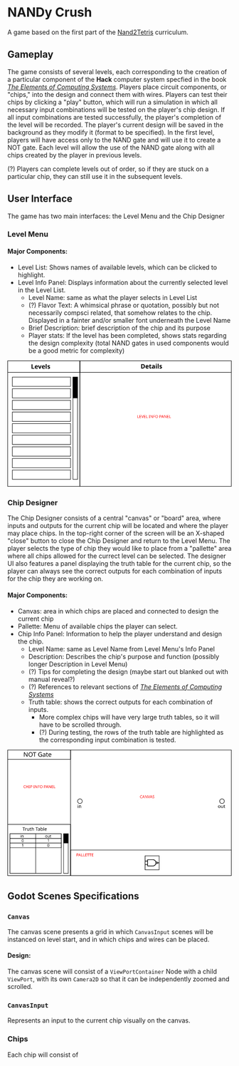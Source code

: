 NANDy Crush
===========

A game based on the first part of the [Nand2Tetris](https://www.nand2tetris.org/) curriculum.

Gameplay
--------

The game consists of several levels, each corresponding to the creation of a particular component of the **Hack** computer system specfied in the book *[The Elements of Computing Systems](https://www.nand2tetris.org/book)*.
Players place circuit components, or "chips," into the design and connect them with wires.
Players can test their chips by clicking a "play" button, which will run a simulation in which all necessary input combinations will be tested on the player's chip design.
If all input combinations are tested successfully, the player's completion of the level will be recorded.
The player's current design will be saved in the background as they modify it (format to be specified).
In the first level, players will have access only to the NAND gate and will use it to create a NOT gate.
Each level will allow the use of the NAND gate along with all chips created by the player in previous levels.

(?) Players can complete levels out of order, so if they are stuck on a particular chip, they can still use it in the subsequent levels.


User Interface
--------------

The game has two main interfaces: the Level Menu and the Chip Designer

### Level Menu

#### Major Components:

* Level List: Shows names of available levels, which can be clicked to highlight.
* Level Info Panel: Displays information about the currently selected level in the Level List.
	- Level Name: same as what the player selects in Level List
	- (?) Flavor Text: A whimsical phrase or quotation, possibly but not necessarily compsci related, that somehow relates to the chip. Displayed in a fainter and/or smaller font underneath the Level Name
	- Brief Description: brief description of the chip and its purpose
	- Player stats: If the level has been completed, shows stats regarding the design complexity (total NAND gates in used components would be a good metric for complexity)

![level menu design](img/level_menu.svg "Level Menu")

### Chip Designer

The Chip Designer consists of a central "canvas" or "board" area, where inputs and outputs for the current chip will be located and where the player may place chips.
In the top-right corner of the screen will be an X-shaped "close" button to close the Chip Designer and return to the Level Menu.
The player selects the type of chip they would like to place from a "pallette" area where all chips allowed for the currect level can be selected.
The designer UI also features a panel displaying the truth table for the current chip, so the player can always see the correct outputs for each combination of inputs for the chip they are working on.

#### Major Components:

* Canvas: area in which chips are placed and connected to design the current chip
* Pallette: Menu of available chips the player can select.
* Chip Info Panel: Information to help the player understand and design the chip.
	- Level Name: same as Level Name from Level Menu's Info Panel
	- Description: Describes the chip's purpose and function (possibly longer Description in Level Menu)
	- (?) Tips for completing the design (maybe start out blanked out with manual reveal?)
	- (?) References to relevant sections of *[The Elements of Computing Systems](https://www.nand2tetris.org/book)*
	- Truth table: shows the correct outputs for each combination of inputs.
		* More complex chips will have very large truth tables, so it will have to be scrolled through.
		* (?) During testing, the rows of the truth table are highlighted as the corresponding input combination is tested.

![chip designer design](img/chip_designer.svg "Chip Designer")


Godot Scenes Specifications
---------------------------

### `Canvas`
The canvas scene presents a grid in which `CanvasInput` scenes will be instanced on level start, and in which chips and wires can be placed.

#### Design:
The canvas scene will consist of a `ViewPortContainer` Node with a child `ViewPort`, with its own `Camera2D` so that it can be independently zoomed and scrolled.

### `CanvasInput`

Represents an input to the current chip visually on the canvas.

### Chips

Each chip will consist of
